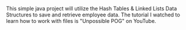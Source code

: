 This simple java project will utilize the Hash Tables & Linked Lists Data Structures to save and retrieve employee data. The tutorial I watched to learn how to work with files is "Unpossible POG" on YouTube.
